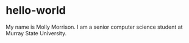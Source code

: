 # hello-world
My name is Molly Morrison. I am a senior computer science student at Murray State University.
